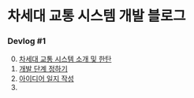 # 차세대 교통 시스템 개발 블로그

### Devlog #1 <br/>
0. [차세대 교통 시스템 소개 및 한탄](part0-start.md)
1. [개발 단계 정하기](part1-set_development_step.md)
2. [아이디어 일지 작성](part2-idea_record_log.md)
3.
